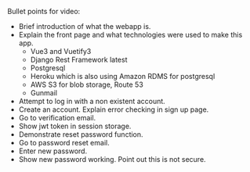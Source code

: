 Bullet points for video:

- Brief introduction of what the webapp is. 
- Explain the front page and what technologies were used to make this app. 
  - Vue3 and Vuetify3 
  - Django Rest Framework latest
  - Postgresql
  - Heroku which is also using Amazon RDMS for postgresql 
  - AWS S3 for blob storage, Route 53
  - Gunmail
- Attempt to log in with a non existent account. 
- Create an account. Explain error checking in sign up page. 
- Go to verification email. 
- Show jwt token in session storage. 
- Demonstrate reset password function. 
- Go to password reset email. 
- Enter new password. 
- Show new password working. Point out this is not secure. 
